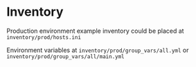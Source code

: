 # Inventory

Production environment example inventory could be placed at `inventory/prod/hosts.ini`

Environment variables at `inventory/prod/group_vars/all.yml` or `inventory/prod/group_vars/all/main.yml`
